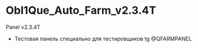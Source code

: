 # Obl1Que_Auto_Farm_v2.3.4T
Panel v2.3.4T

- Тестовая панель специально для тестировщиков tg @QFARMPANEL
